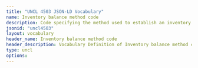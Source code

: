 ```yaml
---
title: "UNCL 4503 JSON-LD Vocabulary"
name: Inventory balance method code
description: Code specifying the method used to establish an inventory balance.
jsonid: "uncl4503"
layout: vocabulary
header_name: Inventory balance method code
header_description: Vocabulary Definition of Inventory balance method code semantics in HTML format. JSON-LD format is available at [uncl4503.jsonld](/vocabulary/uncl4503.jsonld)
type: uncl
options:
---
```

